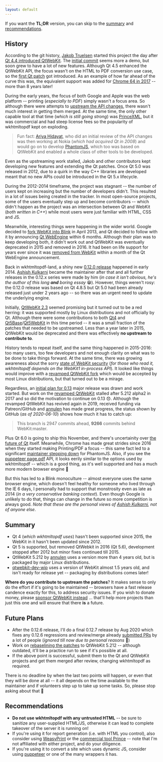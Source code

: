 ```yaml
---
layout: default
---
```


If you want the **TL;DR** version, you can skip to the [summary](#summary)
and [recommendations](#recommendations).

## History

According to the git history, [Jakob Truelsen] started this project the day
after [Qt 4.4 introduced QtWebKit]. The [initial commit] seems more a demo,
but soon grew to have a lot of new features. Although Qt 4.5 enhanced the
QtWebKit API, the focus wasn't on the HTML to PDF conversion use case, so
the [first Qt patch] got introduced. As an example of how far ahead of the
curve this was, the equivalent support was added for [Chrome 64 in 2017]
-- more than 8 years later!

During the early years, the focus of both Google and Apple was the web
platform -- printing (_especially to PDF_) simply wasn't a focus area.
So although there were attempts to [upstream the API changes], there
wasn't much interest in getting them merged. At the same time, the only
other capable tool at that time (_which is still going strong_) was
[PrinceXML], but it was commercial and had steep license fees so the
popularity of wkhtmltopdf kept on exploding.

> Fun fact: [Ariya Hidayat], who did an initial review of the API changes
> was then working at Nokia (_which had acquired Qt in 2008_) and would go
> on to develop [PhantomJS], which too was based on QtWebKit and enabled
> a whole class of other tools to be developed.

Even as the upstreaming work stalled, Jakob and other contributors kept
developing new features and extending the Qt patches. Once Qt 5.0 was
released in 2012, due to a quirk in the way C++ libraries are developed
meant that no new APIs could be introduced in the Qt 5.x lifecycle.

During the 2012-2014 timeframe, the project was stagnant -- the number
of users kept on increasing but the number of developers didn't. This
resulted in a lot of issues being created in the tracker. In most
open-source projects, some of the users eventually step up and become
contributors -- which didn't happen as the project was an intersection
between Qt and WebKit (_both written in C++_) while most users were just
familiar with HTML, CSS and JS.

Meanwhile, interesting things were happening in the wider world. Google
decided to [fork WebKit into Blink] in April 2013, and Qt decided to
follow with it by announcing [Qt WebEngine] within 6 months. Although
their plan was to keep developing both, it didn't work out and QtWebKit
was eventually deprecated in 2015 and removed in 2016. It had been on
life support for years ever since it was [removed from WebKit] within
a month of the Qt WebEngine announcement.

Back in wkhtmltopdf-land, a shiny new [0.12.0 release] happened in
early 2014. [Ashish Kulkarni] became the maintainer after that and
all further releases in the 0.12.x series were made by him (_in case
it isn't obvious, he's the author of this long **and** boring essay_ 😁).
However, things weren't rosy: the 0.12.0 release was based on Qt 4.8.5
but Qt 5.0 had been already released just under 2 years ago -- so there
was an urgent need to update the underlying engine.

Initially, [QtWebKit 2.3] seemed promising but it turned out to be a
red herring: it was supported mostly by Linux distributions and not
officially by Qt. Although there were some contributions to both [Qt4]
and [Qt5Base]/[Qt5WebKit] in this time period -- it was a small fraction
of the patches that needed to be upstreamed. Less than a year later
in 2015, QtWebKit would be deprecated and there was effectively
**no upstream to contribute to**.

History tends to repeat itself, and the same thing happened in 2015-2016:
too many users, too few developers and not enough clarity on what was to
be done to take things forward. At the same time, there was growing
awareness about the sorry [state of WebKit security] (_for those who read
it, wkhtmltopdf depends on the WebKit1 in-process API_). It looked like
things would improve with a [revamped QtWebKit fork] which would be
accepted by most Linux distributions, but that turned out to be a mirage.

Regardless, an [initial plan for 0.13] major release was drawn and work
started. But work on the [revamped QtWebKit] stalled after 5.212 alpha2
in 2017 and so did the motivation to continue on 0.13 😞. Although the
revamped QtWebKit has revived again in 2019, received funding via
Patreon/GitHub and [annulen] has made great progress, the status shown
by GitHub (_as of 2020-06-10_) shows how much it has to catch up:

> This branch is 2947 commits ahead, **9266** commits behind WebKit:master.

Plus Qt 6.0 is going to ship this November, and there's uncertainity
over [the future of Qt] itself. Meanwhile, Chrome has made great
strides since 2016 when they started making Printing/PDF a focus --
this same fact led to a significant [maintainer stepping down] for
PhantomJS. Also, if you see the [puppeteer page.pdf] API, it looks
eerily similar to the options used by wkhtmltopdf -- which is a good
thing, as it's well supported and has a much more modern browser engine 🎉

But this has led to a Blink monoculture -- almost everyone uses the
same browser engine, which doesn't feel healthy for someone who lived
through the IE 6 days, I personally had to support that monstrosity
even as late as 2014 (_in a very conservative banking context_). Even
though Google is unlikely to do that, things can change in the future
so more competition is always good. _Note that these are the personal
views of [Ashish Kulkarni], not of anyone else_.

## Summary

* Qt 4 (_which wkhtmltopdf uses_) hasn't been supported since 2015, the
  WebKit in it hasn't been updated since 2012.
* Qt 5 is supported, but removed QtWebkit in 2016 (Qt 5.6), development
  stopped after 2012 but minor fixes continued till 2015.
* QtWebKit 5.212 by [annulen] uses a version more than 4 years old, but
  is packaged by major Linux distributions.
* [qtwebkit-dev-wip] uses a version of WebKit almost 1.5 years old, and
  isn't ready for release yet -- packaging by distributions comes later!

**Where do you contribute to upstream the patches**? It makes sense to only
do the effort if it's going to be maintained -- browsers have a fast
release candence exactly for this, to address security issues. If you
wish to donate money, please [sponsor QtWebKit instead] ... that'll help
more projects than just this one and will ensure that there **is** a future.

## Future Plans

* After the 0.12.6 release, I'll do a final 0.12.7 release by Aug 2020
  which fixes any 0.12.6 regressions and review/merge already [submitted
  PRs] by a lot of people (_ignored till now due to personal reasons_ 🙈)
* Work on [rebaselining the patches] to QtWebKit 5.212 -- although
  outdated, it'll be a practice run to see if it's possible at all.
* If the above point is successful, submit them to the Qt and QtWebKit
  projects and get them merged after review, changing wkhtmltopdf as
  required.

There is no deadline by when the last two points will happen, or even
that they will be done at all -- it all depends on the time available
to the maintainer and if volunteers step up to take up some tasks. So,
please stop asking about that 🙏

## Recommendations

* **Do not use wkhtmltopdf with any untrusted HTML** -- be sure to
sanitize any user-supplied HTML/JS, otherwise it can lead to
complete takeover of the server it is running on!
* If you're using it for report generation (i.e. with HTML you control),
  also consider using [WeasyPrint] or the [commercial tool Prince] --
  note that I'm not affiliated with either project, and do your diligence.
* If you're using it to convert a site which uses dynamic JS, consider
  using [puppeteer] or one of the many wrappers it has.

[Jakob Truelsen]:             https://github.com/antialize
[Qt 4.4 introduced QtWebKit]: https://doc.qt.io/archives/qtextended4.4/qt4-4-intro.html#qt-webkit-integration
[initial commit]:             https://github.com/wkhtmltopdf/wkhtmltopdf/commit/1e55e71dab
[first Qt patch]:             https://github.com/wkhtmltopdf/wkhtmltopdf/commit/881535f0f7
[Chrome 64 in 2017]:          https://chromium.googlesource.com/chromium/src/+/a2e8edb82a%5E%21/
[PrinceXML]:                  https://www.princexml.com/releases/#p60r8
[upstream the API changes]:   https://bugs.webkit.org/show_bug.cgi?id=26584
[Ariya Hidayat]:              https://github.com/ariya
[PhantomJS]:                  https://en.wikipedia.org/wiki/PhantomJS
[fork WebKit into Blink]:     https://en.wikipedia.org/wiki/Blink_(browser_engine)
[Qt WebEngine]:               https://www.qt.io/blog/2013/09/12/introducing-the-qt-webengine
[removed from WebKit]:        https://lists.webkit.org/pipermail/webkit-dev/2013-October/025609.html
[0.12.0 release]:             https://groups.google.com/forum/m/#!msg/wkhtmltopdf-general/v7nB6wDDIHg/89oigeuZWZoJ
[Ashish Kulkarni]:            https://github.com/ashkulz
[QtWebKit 2.3]:               https://blogs.kde.org/2012/11/14/introducing-qtwebkit-23
[Qt4]:                        https://github.com/qt/qt/commits?author=ashkulz
[Qt5Base]:                    https://github.com/qt/qtbase/commits?author=ashkulz
[Qt5WebKit]:                  https://github.com/qt/qtwebkit/commits?author=ashkulz
[state of WebKit security]:   https://blogs.gnome.org/mcatanzaro/2016/02/01/on-webkit-security-updates/
[revamped QtWebKit fork]:     https://blogs.gnome.org/mcatanzaro/2017/08/06/endgame-for-webkit-woes/
[initial plan for 0.13]:      https://github.com/wkhtmltopdf/wkhtmltopdf/tree/0.13#release-plan
[revamped QtWebKit]:          https://github.com/qtwebkit/qtwebkit/releases
[annulen]:                    https://github.com/annulen
[qtwebkit-dev-wip]:           https://github.com/qtwebkit/qtwebkit
[the future of Qt]:           https://lwn.net/Articles/817129/
[puppeteer page.pdf]:         https://github.com/puppeteer/puppeteer/blob/v4.0.0/docs/api.md#pagepdfoptions
[maintainer stepping down]:   https://groups.google.com/forum/m/#!topic/phantomjs/9aI5d-LDuNE
[submitted PRs]:              https://github.com/wkhtmltopdf/wkhtmltopdf/pulls
[rebaselining the patches]:   https://github.com/wkhtmltopdf/wkhtmltopdf/issues/3217
[sponsor QtWebKit instead]:   https://github.com/qtwebkit/qtwebkit
[WeasyPrint]:                 https://weasyprint.org
[commercial tool Prince]:     https://www.princexml.com
[puppeteer]:                  https://pptr.dev
